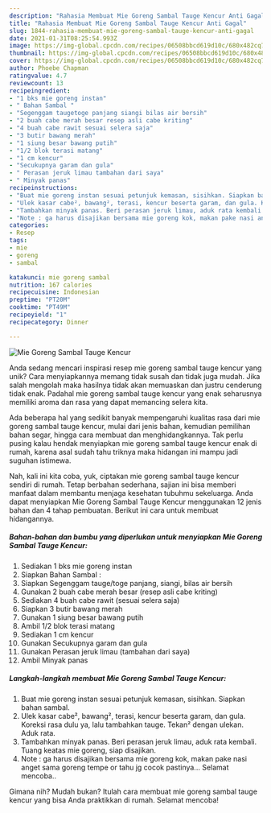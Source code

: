 ```yaml
---
description: "Rahasia Membuat Mie Goreng Sambal Tauge Kencur Anti Gagal"
title: "Rahasia Membuat Mie Goreng Sambal Tauge Kencur Anti Gagal"
slug: 1844-rahasia-membuat-mie-goreng-sambal-tauge-kencur-anti-gagal
date: 2021-01-31T08:25:54.993Z
image: https://img-global.cpcdn.com/recipes/06508bbcd619d10c/680x482cq70/mie-goreng-sambal-tauge-kencur-foto-resep-utama.jpg
thumbnail: https://img-global.cpcdn.com/recipes/06508bbcd619d10c/680x482cq70/mie-goreng-sambal-tauge-kencur-foto-resep-utama.jpg
cover: https://img-global.cpcdn.com/recipes/06508bbcd619d10c/680x482cq70/mie-goreng-sambal-tauge-kencur-foto-resep-utama.jpg
author: Phoebe Chapman
ratingvalue: 4.7
reviewcount: 13
recipeingredient:
- "1 bks mie goreng instan"
- " Bahan Sambal "
- "Segenggam taugetoge panjang siangi bilas air bersih"
- "2 buah cabe merah besar resep asli cabe kriting"
- "4 buah cabe rawit sesuai selera saja"
- "3 butir bawang merah"
- "1 siung besar bawang putih"
- "1/2 blok terasi matang"
- "1 cm kencur"
- "Secukupnya garam dan gula"
- " Perasan jeruk limau tambahan dari saya"
- " Minyak panas"
recipeinstructions:
- "Buat mie goreng instan sesuai petunjuk kemasan, sisihkan. Siapkan bahan sambal."
- "Ulek kasar cabe², bawang², terasi, kencur beserta garam, dan gula. Koreksi rasa dulu ya, lalu tambahkan tauge. Tekan² dengan ulekan. Aduk rata."
- "Tambahkan minyak panas. Beri perasan jeruk limau, aduk rata kembali. Tuang keatas mie goreng, siap disajikan."
- "Note : ga harus disajikan bersama mie goreng kok, makan pake nasi anget sama goreng tempe or tahu jg cocok pastinya... Selamat mencoba.."
categories:
- Resep
tags:
- mie
- goreng
- sambal

katakunci: mie goreng sambal 
nutrition: 167 calories
recipecuisine: Indonesian
preptime: "PT20M"
cooktime: "PT49M"
recipeyield: "1"
recipecategory: Dinner

---
```



![Mie Goreng Sambal Tauge Kencur](https://img-global.cpcdn.com/recipes/06508bbcd619d10c/680x482cq70/mie-goreng-sambal-tauge-kencur-foto-resep-utama.jpg)

Anda sedang mencari inspirasi resep mie goreng sambal tauge kencur yang unik? Cara menyiapkannya memang tidak susah dan tidak juga mudah. Jika salah mengolah maka hasilnya tidak akan memuaskan dan justru cenderung tidak enak. Padahal mie goreng sambal tauge kencur yang enak seharusnya memiliki aroma dan rasa yang dapat memancing selera kita.

Ada beberapa hal yang sedikit banyak mempengaruhi kualitas rasa dari mie goreng sambal tauge kencur, mulai dari jenis bahan, kemudian pemilihan bahan segar, hingga cara membuat dan menghidangkannya. Tak perlu pusing kalau hendak menyiapkan mie goreng sambal tauge kencur enak di rumah, karena asal sudah tahu triknya maka hidangan ini mampu jadi suguhan istimewa.




Nah, kali ini kita coba, yuk, ciptakan mie goreng sambal tauge kencur sendiri di rumah. Tetap berbahan sederhana, sajian ini bisa memberi manfaat dalam membantu menjaga kesehatan tubuhmu sekeluarga. Anda dapat menyiapkan Mie Goreng Sambal Tauge Kencur menggunakan 12 jenis bahan dan 4 tahap pembuatan. Berikut ini cara untuk membuat hidangannya.

<!--inarticleads1-->

##### Bahan-bahan dan bumbu yang diperlukan untuk menyiapkan Mie Goreng Sambal Tauge Kencur:

1. Sediakan 1 bks mie goreng instan
1. Siapkan  Bahan Sambal :
1. Siapkan Segenggam tauge/toge panjang, siangi, bilas air bersih
1. Gunakan 2 buah cabe merah besar (resep asli cabe kriting)
1. Sediakan 4 buah cabe rawit (sesuai selera saja)
1. Siapkan 3 butir bawang merah
1. Gunakan 1 siung besar bawang putih
1. Ambil 1/2 blok terasi matang
1. Sediakan 1 cm kencur
1. Gunakan Secukupnya garam dan gula
1. Gunakan  Perasan jeruk limau (tambahan dari saya)
1. Ambil  Minyak panas




<!--inarticleads2-->

##### Langkah-langkah membuat Mie Goreng Sambal Tauge Kencur:

1. Buat mie goreng instan sesuai petunjuk kemasan, sisihkan. Siapkan bahan sambal.
1. Ulek kasar cabe², bawang², terasi, kencur beserta garam, dan gula. Koreksi rasa dulu ya, lalu tambahkan tauge. Tekan² dengan ulekan. Aduk rata.
1. Tambahkan minyak panas. Beri perasan jeruk limau, aduk rata kembali. Tuang keatas mie goreng, siap disajikan.
1. Note : ga harus disajikan bersama mie goreng kok, makan pake nasi anget sama goreng tempe or tahu jg cocok pastinya... Selamat mencoba..




Gimana nih? Mudah bukan? Itulah cara membuat mie goreng sambal tauge kencur yang bisa Anda praktikkan di rumah. Selamat mencoba!
